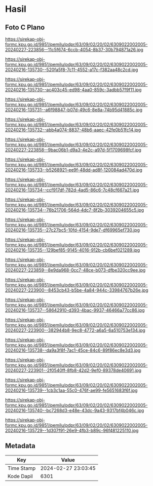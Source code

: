 # Hasil

## Foto C Plano

https://sirekap-obj-formc.kpu.go.id/9851/pemilu/pdpr/63/09/02/20/02/6309022002005-20240227-223856--11c5f674-6ccb-4054-8b37-30b794871a26.jpg

https://sirekap-obj-formc.kpu.go.id/9851/pemilu/pdpr/63/09/02/20/02/6309022002005-20240216-135730--520fa5f8-7c11-4552-a17c-f382aa48c2cd.jpg

https://sirekap-obj-formc.kpu.go.id/9851/pemilu/pdpr/63/09/02/20/02/6309022002005-20240216-135730--ac403c45-ed98-4aa0-859c-3adbb57f9f11.jpg

https://sirekap-obj-formc.kpu.go.id/9851/pemilu/pdpr/63/09/02/20/02/6309022002005-20240216-135731--a6f98847-b07d-49c6-8e8a-74b95d41885c.jpg

https://sirekap-obj-formc.kpu.go.id/9851/pemilu/pdpr/63/09/02/20/02/6309022002005-20240216-135732--abb4a074-8837-48b6-aaec-42fe0b51fc14.jpg

https://sirekap-obj-formc.kpu.go.id/9851/pemilu/pdpr/63/09/02/20/02/6309022002005-20240227-223858--9bac06b1-d9a3-4e2c-a97d-5f1709698fcf.jpg

https://sirekap-obj-formc.kpu.go.id/9851/pemilu/pdpr/63/09/02/20/02/6309022002005-20240216-135733--b5268921-ee9f-48dd-ad8f-120084ad470d.jpg

https://sirekap-obj-formc.kpu.go.id/9851/pemilu/pdpr/63/09/02/20/02/6309022002005-20240216-135734--ccf917df-782d-4ad5-86c6-7c48cf667a21.jpg

https://sirekap-obj-formc.kpu.go.id/9851/pemilu/pdpr/63/09/02/20/02/6309022002005-20240216-135734--76b21706-564d-4dc7-8f2b-3039204655c5.jpg

https://sirekap-obj-formc.kpu.go.id/9851/pemilu/pdpr/63/09/02/20/02/6309022002005-20240216-135735--27c27bc5-10fd-4154-9de7-df69965ef730.jpg

https://sirekap-obj-formc.kpu.go.id/9851/pemilu/pdpr/63/09/02/20/02/6309022002005-20240216-135735--129bef85-9145-4016-912b-cb6bef021289.jpg

https://sirekap-obj-formc.kpu.go.id/9851/pemilu/pdpr/63/09/02/20/02/6309022002005-20240227-223859--8e9da968-0cc7-48ce-b073-dfbe320cc9ee.jpg

https://sirekap-obj-formc.kpu.go.id/9851/pemilu/pdpr/63/09/02/20/02/6309022002005-20240227-223900--8453cb43-b5be-4a84-944c-33984767b26e.jpg

https://sirekap-obj-formc.kpu.go.id/9851/pemilu/pdpr/63/09/02/20/02/6309022002005-20240216-135737--58642910-d393-4bac-9937-46466a77cc86.jpg

https://sirekap-obj-formc.kpu.go.id/9851/pemilu/pdpr/63/09/02/20/02/6309022002005-20240227-223900--382944b8-9ec8-4772-a6a5-6a510753e134.jpg

https://sirekap-obj-formc.kpu.go.id/9851/pemilu/pdpr/63/09/02/20/02/6309022002005-20240216-135738--da9a3f8f-7ac1-45ce-84c6-89f86ec8e3d3.jpg

https://sirekap-obj-formc.kpu.go.id/9851/pemilu/pdpr/63/09/02/20/02/6309022002005-20240227-223901--2f0540ff-8fb8-42d2-9ef0-89378de40691.jpg

https://sirekap-obj-formc.kpu.go.id/9851/pemilu/pdpr/63/09/02/20/02/6309022002005-20240216-135739--1cb3c1aa-55c0-476f-ae99-fe5651683f6f.jpg

https://sirekap-obj-formc.kpu.go.id/9851/pemilu/pdpr/63/09/02/20/02/6309022002005-20240216-135740--bc7268d3-e48e-43dc-9a43-9317bf4b046c.jpg

https://sirekap-obj-formc.kpu.go.id/9851/pemilu/pdpr/63/09/02/20/02/6309022002005-20240216-135729--1d307f91-26e9-4fb3-b89c-96f481225110.jpg


## Metadata

| Key        | Value               |
| ---------- | ------------------- |
| Time Stamp | 2024-02-27 23:03:45 |
| Kode Dapil | 6301                |



